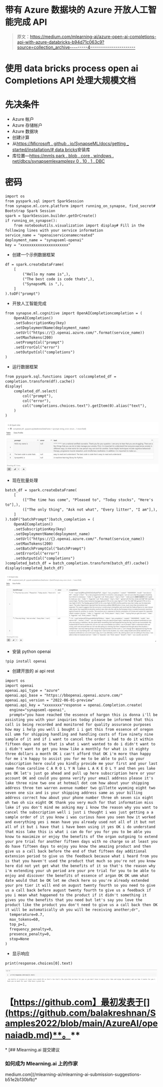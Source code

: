 # 带有 Azure 数据块的 Azure 开放人工智能完成 API

> 原文：<https://medium.com/mlearning-ai/azure-open-ai-completions-api-with-azure-databricks-b94d71c063c9?source=collection_archive---------4----------------------->

# 使用 data bricks process open ai Completions API 处理大规模文档

# 先决条件

*   Azure 帐户
*   Azure 存储帐户
*   Azure 数据块
*   创建计算
*   从[https://Microsoft . github . io/SynapseML/docs/getting _ started/installation/# data bricks](https://microsoft.github.io/SynapseML/docs/getting_started/installation/#databricks)安装库
*   库位置—[https://mmls park . blob . core . windows . net/dbcs/synapsemlexamplesv 0 . 10 . 1 . DBC](https://mmlspark.blob.core.windows.net/dbcs/SynapseMLExamplesv0.10.1.dbc)

# 密码

```
import os
from pyspark.sql import SparkSession
from synapse.ml.core.platform import running_on_synapse, find_secret# Bootstrap Spark Session
spark = SparkSession.builder.getOrCreate()
if running_on_synapse():
    from notebookutils.visualization import display# Fill in the following lines with your service information
service_name = "openaiservicenamecreated"
deployment_name = "synapseml-openai"
key = "xxxxxxxxxxxxxxxxxxxxxx"
```

*   创建一个示例数据框架

```
df = spark.createDataFrame(
    [
        ("Hello my name is",),
        ("The best code is code thats",),
        ("SynapseML is ",),
    ]
).toDF("prompt")
```

*   开放人工智能完成

```
from synapse.ml.cognitive import OpenAICompletioncompletion = (
    OpenAICompletion()
    .setSubscriptionKey(key)
    .setDeploymentName(deployment_name)
    .setUrl("https://{}.openai.azure.com/".format(service_name))
    .setMaxTokens(200)
    .setPromptCol("prompt")
    .setErrorCol("error")
    .setOutputCol("completions")
)
```

*   运行数据框架

```
from pyspark.sql.functions import colcompleted_df = completion.transform(df).cache()
display(
    completed_df.select(
        col("prompt"),
        col("error"),
        col("completions.choices.text").getItem(0).alias("text"),
    )
)
```

![](img/3755525863da1d002ecdf4ce22f41898.png)

*   现在批量处理

```
batch_df = spark.createDataFrame(
    [
        (["The time has come", "Pleased to", "Today stocks", "Here's to"],),
        (["The only thing", "Ask not what", "Every litter", "I am"],),
    ]
).toDF("batchPrompt")batch_completion = (
    OpenAICompletion()
    .setSubscriptionKey(key)
    .setDeploymentName(deployment_name)
    .setUrl("https://{}.openai.azure.com/".format(service_name))
    .setMaxTokens(200)
    .setBatchPromptCol("batchPrompt")
    .setErrorCol("error")
    .setOutputCol("completions")
)completed_batch_df = batch_completion.transform(batch_df).cache()
display(completed_batch_df)
```

![](img/c39246d687ddd1767edf827897305fdf.png)

*   安装 python openai

```
!pip install openai
```

*   创建开放的 ai api rest

```
import os
import openai
openai.api_type = "azure"
openai.api_base = "https://bbopenai.openai.azure.com/"
openai.api_version = "2022-06-01-preview"
openai.api_key = "xxxxxxxx"response = openai.Completion.create(
  engine="synapseml-openai",
  prompt="you have reached the essence of hargon this is donna i'll be assisting you with your inquiries today please be informed that this call is being recorded and monitored for quality assurance purposes how may i help you well i bought i i got this from essence of oregon oil umm for shipping handling and handling costs of five ninety nine sample of it and if i want to cancel the order i had to do it within fifteen days and so that is what i want wanted to do i didn't want to i didn't want to get you know like a monthly for what is it eighty three dollars a month OK i can't afford that OK i'm more than happy for me i'm happy to assist you for me to be able to pull up your subscription here could you kindly provide me your first and your last name from caroline C A R O L Y N lake L A K E O L Y and then yes lake yes OK let's just go ahead and pull up here subscription here or your account OK and could you gonna verify your email address please it's lake three nine two one at hotmail dot com how about your shipping address three ten warren avenue number two gillette wyoming eight two seven one six and is your shipping address same as your billing address correct how about your phone number three oh seven six eight oh two oh six eight OK thank you very much for that information miss lake if you don't mind me asking may i know the reason why you want to cancel the subscription well i just i thought i was just getting a a sample order of it you know i was curious have you seen how it worked and everything yes i mean have you already used not all of it but not all of it but i have that i have been using it yes OK i do understand that miss lake this is what i can do for you for you to be able you know to maximize or enjoy the benefits of the organ outgoing to extend your pre trial for another fifteen days with no charge so at least you do have fifteen days to enjoy you know the amazing product and then give us a call back before the end of that fifteen day additional extension period to give us the feedback because what i heard from you is that you haven't used the product that much so you're not you know here did not yet get what the benefits of it so that's the reason why i'm extending your uh period are your pre trial for you to be able to enjoy and discover the benefits of essence of argan OK OK umm what date would that be OK let me check here so you're already extended your pre tier it will end on august twenty fourth so you need to give us a call back before august twenty fourth to give us a feedback if you i mean what happened to the product if it didn't something it gives you the benefits that you need but let's say you love the product like the product you don't need to give us a call back then OK it will be automatically uh you will be receiving another;dr",
  temperature=0.7,
  max_tokens=60,
  top_p=1,
  frequency_penalty=0,
  presence_penalty=0,
  stop=None
)
```

*   显示响应

```
print(response.choices[0].text)
```

![](img/b7d86b4abfca3c94eb8ffe22ac418872.png)

# 【https://github.com】最初发表于[](https://github.com/balakreshnan/Samples2022/blob/main/AzureAI/openaiadb.md)**。**

*[](/mlearning-ai/mlearning-ai-submission-suggestions-b51e2b130bfb) [## Mlearning.ai 提交建议

### 如何成为 Mlearning.ai 上的作家

medium.com](/mlearning-ai/mlearning-ai-submission-suggestions-b51e2b130bfb)*